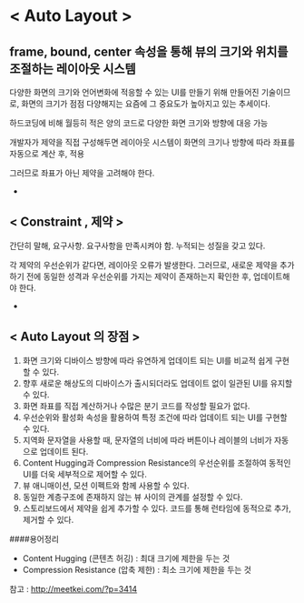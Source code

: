 < Auto Layout >
===================
frame, bound, center 속성을 통해 뷰의 크기와 위치를 조절하는 레이아웃 시스템
---------------------
다양한 화면의 크기와 언어변화에 적응할 수 있는 UI를 만들기 위해 만들어진 기술이므로, 화면의 크기가 점점 다양해지는 요즘에 그 중요도가 높아지고 있는 추세이다.

하드코딩에 비해 월등히 적은 양의 코드로 다양한 화면 크기와 방향에 대응 가능

개발자가 제약을 직접 구성해두면 레이아웃 시스템이 화면의 크기나 방향에 따라 좌표를 자동으로 계산 후, 적용

그러므로 좌표가 아닌 제약을 고려해야 한다.

-
< Constraint , 제약 >
-

간단히 말해, 요구사항.  요구사항을 만족시켜야 함. 누적되는 성질을 갖고 있다. 

각 제약의 우선순위가 같다면, 레이아웃 오류가 발생한다. 그러므로, 새로운 제약을 추가하기 전에 동일한 성격과 우선순위를 가지는 제약이 존재하는지 확인한 후, 업데이트해야 한다.


-
< Auto Layout 의 장점 >
-
1. 화면 크기와 디바이스 방향에 따라 유연하게 업데이트 되는 UI를 비교적 쉽게 구현할 수 있다.
2. 향후 새로운 해상도의 디바이스가 출시되더라도 업데이트 없이 일관된 UI를 유지할 수 있다.
3. 화면 좌표를 직접 계산하거나 수많은 분기 코드를 작성할 필요가 없다.
4. 우선순위와 활성화 속성을 활용하여 특정 조건에 따라 업데이트 되는 UI를 구현할 수 있다.
5. 지역화 문자열을 사용할 때, 문자열의 너비에 따라 버튼이나 레이블의 너비가 자동으로 업데이트 된다.
6. Content Hugging과 Compression Resistance의 우선순위를 조절하여 동적인 UI를 더욱 세부적으로 제어할 수 있다.
7. 뷰 애니매이션, 모션 이펙트와 함께 사용할 수 있다.
8. 동일한 계층구조에 존재하지 않는 뷰 사이의 관계를 설정할 수 있다. 
9. 스토리보드에서 제약을 쉽게 추가할 수 있다. 코드를 통해 런타임에 동적으로 추가, 제거할 수 있다.



####용어정리 
* Content Hugging (콘텐츠 허깅) : 최대 크기에 제한을 두는 것 
* Compression Resistance (압축 제한) : 최소 크기에 제한을 두는 것 



참고 : <http://meetkei.com/?p=3414>
